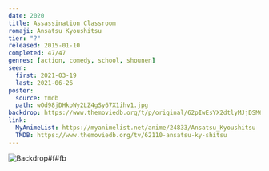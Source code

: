 ```yaml
---
date: 2020
title: Assassination Classroom
romaji: Ansatsu Kyoushitsu
tier: "?"
released: 2015-01-10
completed: 47/47
genres: [action, comedy, school, shounen]
seen:
  first: 2021-03-19
  last: 2021-06-26
poster:
  source: tmdb
  path: wOd98jDHkoWy2LZ4gSy67X1ihv1.jpg
backdrop: https://www.themoviedb.org/t/p/original/62pIwEsYX2dtlyMJjDSM6zpDTU2.jpg
link:
  MyAnimeList: https://myanimelist.net/anime/24833/Ansatsu_Kyoushitsu
  TMDB: https://www.themoviedb.org/tv/62110-ansatsu-ky-shitsu
---
```


![Backdrop#f#fb](https://www.themoviedb.org/t/p/original/zkc2FkVymJDNXisS1mgpr8Ip2J.jpg "Source: TMDB")
